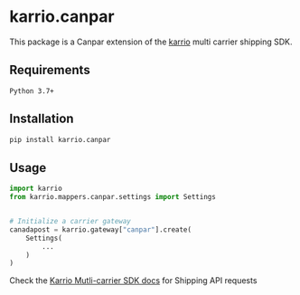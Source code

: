 # karrio.canpar

This package is a Canpar extension of the [karrio](https://pypi.org/project/karrio) multi carrier shipping SDK.

## Requirements

`Python 3.7+`

## Installation

```bash
pip install karrio.canpar
```

## Usage

```python
import karrio
from karrio.mappers.canpar.settings import Settings


# Initialize a carrier gateway
canadapost = karrio.gateway["canpar"].create(
    Settings(
        ...
    )
)
```

Check the [Karrio Mutli-carrier SDK docs](https://sdk.karrio.com) for Shipping API requests
